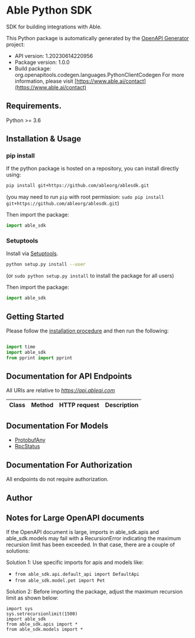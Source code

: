 # Able Python SDK
SDK for building integrations with Able.

This Python package is automatically generated by the [OpenAPI Generator](https://openapi-generator.tech) project:

- API version: 1.20230614220956
- Package version: 1.0.0
- Build package: org.openapitools.codegen.languages.PythonClientCodegen
For more information, please visit [https://www.able.ai/contact](https://www.able.ai/contact)

## Requirements.

Python >= 3.6

## Installation & Usage
### pip install

If the python package is hosted on a repository, you can install directly using:

```sh
pip install git+https://github.com/ableorg/ablesdk.git
```
(you may need to run `pip` with root permission: `sudo pip install git+https://github.com/ableorg/ablesdk.git`)

Then import the package:
```python
import able_sdk
```

### Setuptools

Install via [Setuptools](http://pypi.python.org/pypi/setuptools).

```sh
python setup.py install --user
```
(or `sudo python setup.py install` to install the package for all users)

Then import the package:
```python
import able_sdk
```

## Getting Started

Please follow the [installation procedure](#installation--usage) and then run the following:

```python

import time
import able_sdk
from pprint import pprint
```

## Documentation for API Endpoints

All URIs are relative to *https://api.ableai.com*

Class | Method | HTTP request | Description
------------ | ------------- | ------------- | -------------


## Documentation For Models

 - [ProtobufAny](docs/ProtobufAny.md)
 - [RpcStatus](docs/RpcStatus.md)


## Documentation For Authorization

 All endpoints do not require authorization.

## Author



## Notes for Large OpenAPI documents
If the OpenAPI document is large, imports in able_sdk.apis and able_sdk.models may fail with a
RecursionError indicating the maximum recursion limit has been exceeded. In that case, there are a couple of solutions:

Solution 1:
Use specific imports for apis and models like:
- `from able_sdk.api.default_api import DefaultApi`
- `from able_sdk.model.pet import Pet`

Solution 2:
Before importing the package, adjust the maximum recursion limit as shown below:
```
import sys
sys.setrecursionlimit(1500)
import able_sdk
from able_sdk.apis import *
from able_sdk.models import *
```

